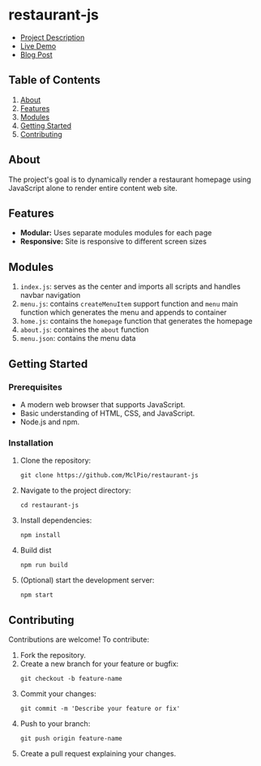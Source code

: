 # restaurant-js

* [Project Description](https://www.theodinproject.com/lessons/javascript-restaurant-page)
* [Live Demo](https://www.michaelpious.com/restaurant-js/)
* [Blog Post](https://www.michaelpious.com/posts/restaurant-page/)

## Table of Contents
1. [About](#about)
2. [Features](#features)
3. [Modules](#modules)
4. [Getting Started](#getting-started)
5. [Contributing](#contributing)

## About
The project's goal is to dynamically render a restaurant homepage using JavaScript alone to render entire content web site. 

## Features
* **Modular:** Uses separate modules modules for each page
* **Responsive:** Site is responsive to different screen sizes  

## Modules
1. `index.js`: serves as the center and imports all scripts and handles navbar navigation
2. `menu.js`: contains `createMenuItem` support function and `menu` main function which generates the menu and appends to container
3. `home.js`: contains the `homepage` function that generates the homepage
4. `about.js`: containes the `about` function
5. `menu.json`: contains the menu data

## Getting Started
### Prerequisites
* A modern web browser that supports JavaScript.
* Basic understanding of HTML, CSS, and JavaScript.
* Node.js and npm.

### Installation
1. Clone the repository:
    ```
    git clone https://github.com/MclPio/restaurant-js
    ```
2. Navigate to the project directory:
    ```
    cd restaurant-js
    ```
3. Install dependencies:
    ```
    npm install
    ```
4. Build dist
    ```
    npm run build
    ```
5. (Optional) start the development server:
    ```
    npm start
    ```
## Contributing
Contributions are welcome! To contribute:
1. Fork the repository.
2. Create a new branch for your feature or bugfix:
    ```
    git checkout -b feature-name
    ```
3. Commit your changes:
    ```
    git commit -m 'Describe your feature or fix'
    ```
4. Push to your branch:
    ```
    git push origin feature-name
    ```
5. Create a pull request explaining your changes.
